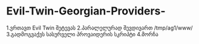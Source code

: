 # Evil-Twin-Georgian-Providers-

1.ვრთავთ Evil Twin შეტევას
2.პარალელურად შევდივართ /tmp/ag1/www/
3.გადმოგვაქვს სასურველი პროვაიდერის სკრიპტი
4.მორჩა
